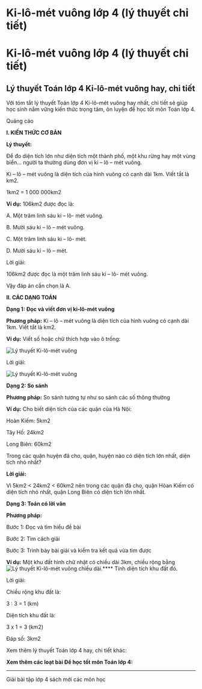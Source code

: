 # Ki-lô-mét vuông lớp 4 (lý thuyết chi tiết)

# Ki-lô-mét vuông lớp 4 (lý thuyết chi tiết)

## Lý thuyết Toán lớp 4 Ki-lô-mét vuông hay, chi tiết

Với tóm tắt lý thuyết Toán lớp 4 Ki-lô-mét vuông hay nhất, chi tiết sẽ giúp học sinh nắm vững kiến thức trọng tâm, ôn luyện để học tốt môn Toán lớp 4.

Quảng cáo

**I. KIẾN THỨC CƠ BẢN**

**Lý thuyết:**

Để đo diện tích lớn như diện tích một thành phố, một khu rừng hay một vùng biển… người ta thường dùng đơn vị ki – lô – mét vuông.

Ki – lô – mét vuông là diện tích của hình vuông có cạnh dài 1km. Viết tắt là km2.

1km2 = 1 000 000km2

**Ví dụ:** 106km2 được đọc là: 

A. Một trăm linh sáu ki – lô- mét vuông.

B. Mười sáu ki – lô – mét vuông.

C. Một trăm linh sáu ki – lô- mét.

D. Mười sáu ki – lô – mét.

Lời giải: 

106km2 được đọc là một trăm linh sáu ki – lô- mét vuông.

Vậy đáp án cần chọn là A.

**II. CÁC DẠNG TOÁN**

**Dạng 1: Đọc và viết đơn vị ki-lô-mét vuông**

**Phương pháp:** Ki – lô – mét vuông là diện tích của hình vuông có cạnh dài 1km. Viết tắt là km2.

**Ví dụ:** Viết số hoặc chữ thích hợp vào ô trống: 

![Lý thuyết Ki-lô-mét vuông](https://vietjack.com/giai-toan-lop-4/images/ly-thuyet-ki-lo-met-vuong-94996.png)

Lời giải:

![Lý thuyết Ki-lô-mét vuông](https://vietjack.com/giai-toan-lop-4/images/ly-thuyet-ki-lo-met-vuong-94997.png)

**Dạng 2: So sánh**

**Phương pháp:** So sánh tương tự như so sánh các số thông thường

**Ví dụ:** Cho biết diện tích của các quận của Hà Nội: 

Hoàn Kiếm: 5km2

Tây Hồ: 24km2

Long Biên: 60km2

Trong các quận huyện đã cho, quận, huyện nào có diện tích lớn nhất, diện tích nhỏ nhất? 

**Lời giải:**

Vì 5km2 < 24km2 < 60km2 nên trong các quận đã cho, quận Hòan Kiếm có diện tích nhỏ nhất, quận Long Biên có diện tích lớn nhất.

**Dạng 3: Toán có lời văn**

**Phương pháp:**

Bước 1: Đọc và tìm hiểu đề bài

Bước 2: Tìm cách giải

Bước 3: Trình bày bài giải và kiểm tra kết quả vừa tìm được

**Ví dụ:** Một khu đất hình chữ nhật có chiều dài 3km, chiều rộng bằng ![Lý thuyết Ki-lô-mét vuông](https://vietjack.com/giai-toan-lop-4/images/ly-thuyet-ki-lo-met-vuong-95015.png) chiều dài.**** Tính diện tích khu đất đó.

Lời giải: 

Chiều rộng khu đất là: 

3 : 3 = 1 (km)

Diện tích khu đất là: 

3 x 1 = 3 (km2)

Đáp số: 3km2

Xem thêm lý thuyết Toán lớp 4 hay, chi tiết khác:

**Xem thêm các loạt bài Để học tốt môn Toán lớp 4:**

* * *

Giải bài tập lớp 4 sách mới các môn học
